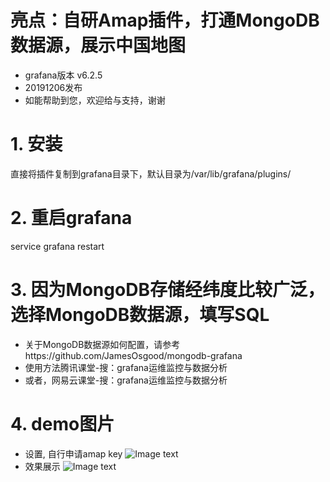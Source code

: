 # 亮点：自研Amap插件，打通MongoDB数据源，展示中国地图
* grafana版本 v6.2.5
* 20191206发布
* 如能帮助到您，欢迎给与支持，谢谢


# 1. 安装
直接将插件复制到grafana目录下，默认目录为/var/lib/grafana/plugins/

# 2. 重启grafana
service grafana restart

# 3. 因为MongoDB存储经纬度比较广泛，选择MongoDB数据源，填写SQL
* 关于MongoDB数据源如何配置，请参考https://github.com/JamesOsgood/mongodb-grafana
* 使用方法腾讯课堂-搜：grafana运维监控与数据分析
* 或者，网易云课堂-搜：grafana运维监控与数据分析


# 4. demo图片
* 设置, 自行申请amap key
![Image text](https://raw.githubusercontent.com/ocpeng/grafana-amap-chart/master/grafana-amap-chart/demo/01.png)
* 效果展示
![Image text](https://raw.githubusercontent.com/ocpeng/grafana-amap-chart/master/grafana-amap-chart/demo/02.png)

